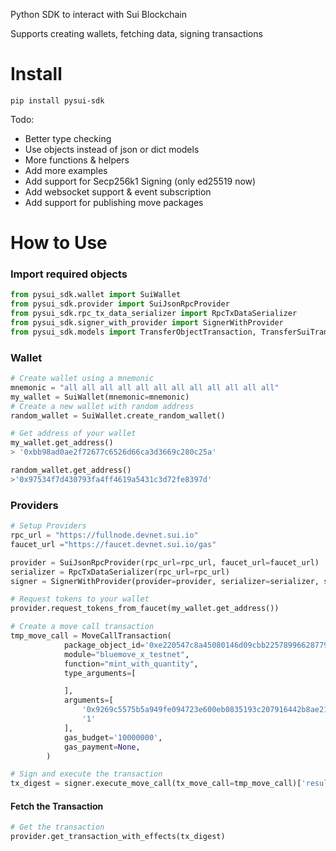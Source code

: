 
Python SDK to interact with Sui Blockchain 

Supports creating wallets, fetching data, signing transactions 
# Install
``
pip install pysui-sdk
``

Todo: 
- Better type checking
- Use objects instead of json or dict models 
- More functions & helpers   
- Add more examples 
- Add support for Secp256k1 Signing (only ed25519 now)
- Add websocket support & event subscription 
- Add support for publishing move packages 

# How to Use 
### Import required objects

```python
from pysui_sdk.wallet import SuiWallet
from pysui_sdk.provider import SuiJsonRpcProvider
from pysui_sdk.rpc_tx_data_serializer import RpcTxDataSerializer
from pysui_sdk.signer_with_provider import SignerWithProvider
from pysui_sdk.models import TransferObjectTransaction, TransferSuiTransaction, MoveCallTransaction
```

### Wallet 
```python
# Create wallet using a mnemonic
mnemonic = "all all all all all all all all all all all all"
my_wallet = SuiWallet(mnemonic=mnemonic)
# Create a new wallet with random address
random_wallet = SuiWallet.create_random_wallet()
```
```python
# Get address of your wallet 
my_wallet.get_address()
> '0xbb98ad0ae2f72677c6526d66ca3d3669c280c25a'
```
```python
random_wallet.get_address()
>'0x97534f7d430793fa4ff4619a5431c3d72fe8397d'
```

### Providers
```python
# Setup Providers
rpc_url = "https://fullnode.devnet.sui.io"
faucet_url ="https://faucet.devnet.sui.io/gas"

provider = SuiJsonRpcProvider(rpc_url=rpc_url, faucet_url=faucet_url)
serializer = RpcTxDataSerializer(rpc_url=rpc_url)
signer = SignerWithProvider(provider=provider, serializer=serializer, signer_wallet=my_wallet)
```

```python
# Request tokens to your wallet 
provider.request_tokens_from_faucet(my_wallet.get_address())
```

```python
# Create a move call transaction
tmp_move_call = MoveCallTransaction(
            package_object_id='0xe220547c8a45080146d09cbb22578996628779890d70bd38ee4cf2eb05a4777d',
            module="bluemove_x_testnet",
            function="mint_with_quantity",
            type_arguments=[

            ],
            arguments=[
                '0x9269c5575b5a949fe094723e600eb0835193c207916442b8ae2162ae838d4ab2',
                '1'
            ],
            gas_budget='10000000',
            gas_payment=None,
        )

# Sign and execute the transaction
tx_digest = signer.execute_move_call(tx_move_call=tmp_move_call)['result']['digest']
```

#### Fetch the Transaction
```python
# Get the transaction 
provider.get_transaction_with_effects(tx_digest)
```